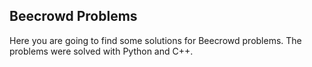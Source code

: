 ## Beecrowd Problems

Here you are going to find some solutions for Beecrowd problems. The problems were solved with Python and C++.
